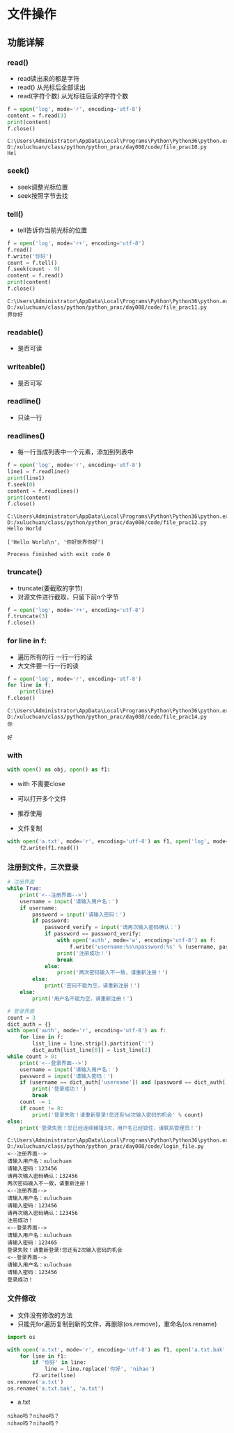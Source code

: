 # 文件操作

## 功能详解

### read()

- read读出来的都是字符
- read() 从光标后全部读出
- read(字符个数) 从光标往后读的字符个数

```python
f = open('log', mode='r', encoding='utf-8')
content = f.read(3)
print(content)
f.close()
```

```
C:\Users\Administrator\AppData\Local\Programs\Python\Python36\python.exe D:/xuluchuan/class/python/python_prac/day008/code/file_prac10.py
Hel
```

### seek()

- seek调整光标位置
- seek按照字节去找

### tell()

- tell告诉你当前光标的位置

```python
f = open('log', mode='r+', encoding='utf-8')
f.read()
f.write('你好')
count = f.tell()
f.seek(count - 9)
content = f.read()
print(content)
f.close()
```

```
C:\Users\Administrator\AppData\Local\Programs\Python\Python36\python.exe D:/xuluchuan/class/python/python_prac/day008/code/file_prac11.py
界你好
```

### readable()

- 是否可读

### writeable()

- 是否可写

### readline()

- 只读一行

### readlines()

- 每一行当成列表中一个元素，添加到列表中

```python
f = open('log', mode='r', encoding='utf-8')
line1 = f.readline()
print(line1)
f.seek(0)
content = f.readlines()
print(content)
f.close()
```

```
C:\Users\Administrator\AppData\Local\Programs\Python\Python36\python.exe D:/xuluchuan/class/python/python_prac/day008/code/file_prac12.py
Hello World

['Hello World\n', '你好世界你好']

Process finished with exit code 0
```

### truncate()

- truncate(要截取的字节)
- 对源文件进行截取，只留下前n个字节

```python
f = open('log', mode='r+', encoding='utf-8')
f.truncate(3)
f.close()
```

### for line in f:

- 遍历所有的行 一行一行的读
- 大文件要一行一行的读

```python
f = open('log', mode='r', encoding='utf-8')
for line in f:
    print(line)
f.close()
```

```
C:\Users\Administrator\AppData\Local\Programs\Python\Python36\python.exe D:/xuluchuan/class/python/python_prac/day008/code/file_prac14.py
你

好

```

### with

```python
with open() as obj, open() as f1:
```

- with 不需要close
- 可以打开多个文件
- 推荐使用

- 文件复制

```python
with open('a.txt', mode='r', encoding='utf-8') as f1, open('log', mode='w', encoding='utf-8') as f2:
    f2.write(f1.read())
```

### 注册到文件，三次登录

```python
# 注册界面
while True:
    print('<--注册界面-->')
    username = input('请输入用户名：')
    if username:
        password = input('请输入密码：')
        if password:
            password_verify = input('请再次输入密码确认：')
            if password == password_verify:
                with open('auth', mode='w', encoding='utf-8') as f:
                    f.write('username:%s\npassword:%s' % (username, password))
                print('注册成功！')
                break
            else:
                print('两次密码输入不一致，请重新注册！')
        else:
            print('密码不能为空，请重新注册！')
    else:
        print('用户名不能为空，请重新注册！')

# 登录界面
count = 3
dict_auth = {}
with open('auth', mode='r', encoding='utf-8') as f:
    for line in f:
        list_line = line.strip().partition(':')
        dict_auth[list_line[0]] = list_line[2]
while count > 0:
    print('<--登录界面-->')
    username = input('请输入用户名：')
    password = input('请输入密码：')
    if (username == dict_auth['username']) and (password == dict_auth['password']):
        print('登录成功！')
        break
    count -= 1
    if count != 0:
        print('登录失败！请重新登录!您还有%d次输入密码的机会' % count)
else:
    print('登录失败！您已经连续输错3次，用户名已经锁住，请联系管理员！')
```

```
C:\Users\Administrator\AppData\Local\Programs\Python\Python36\python.exe D:/xuluchuan/class/python/python_prac/day008/code/login_file.py
<--注册界面-->
请输入用户名：xuluchuan
请输入密码：123456
请再次输入密码确认：132456
两次密码输入不一致，请重新注册！
<--注册界面-->
请输入用户名：xuluchuan
请输入密码：123456
请再次输入密码确认：123456
注册成功！
<--登录界面-->
请输入用户名：xuluchuan
请输入密码：123465
登录失败！请重新登录!您还有2次输入密码的机会
<--登录界面-->
请输入用户名：xuluchuan
请输入密码：123456
登录成功！
```

### 文件修改

- 文件没有修改的方法
- 只能先for遍历复制到新的文件，再删除(os.remove)，重命名(os.rename)

```python
import os

with open('a.txt', mode='r', encoding='utf-8') as f1, open('a.txt.bak', mode='w', encoding='utf-8') as f2:
    for line in f1:
        if '你好' in line:
            line = line.replace('你好', 'nihao')
        f2.write(line)
os.remove('a.txt')
os.rename('a.txt.bak', 'a.txt')
```

- a.txt

```
nihao吗？nihao吗？
nihao吗？nihao吗？
```